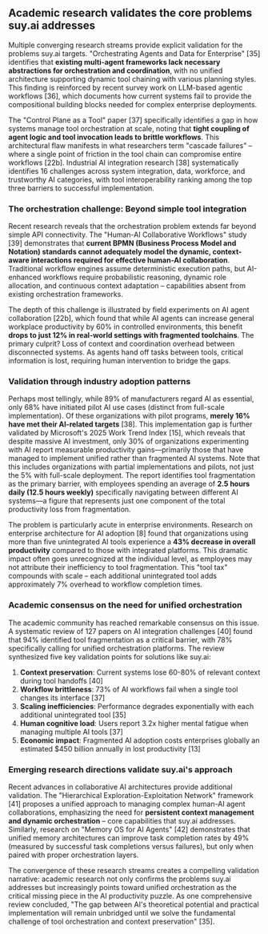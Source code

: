 ## Academic research validates the core problems suy.ai addresses

Multiple converging research streams provide explicit validation for the problems suy.ai targets. "Orchestrating Agents and Data for Enterprise" [35] identifies that **existing multi-agent frameworks lack necessary abstractions for orchestration and coordination**, with no unified architecture supporting dynamic tool chaining with various planning styles. This finding is reinforced by recent survey work on LLM-based agentic workflows [36], which documents how current systems fail to provide the compositional building blocks needed for complex enterprise deployments.

The "Control Plane as a Tool" paper [37] specifically identifies a gap in how systems manage tool orchestration at scale, noting that **tight coupling of agent logic and tool invocation leads to brittle workflows**. This architectural flaw manifests in what researchers term "cascade failures" – where a single point of friction in the tool chain can compromise entire workflows [22b]. Industrial AI integration research [38] systematically identifies 16 challenges across system integration, data, workforce, and trustworthy AI categories, with tool interoperability ranking among the top three barriers to successful implementation.

### The orchestration challenge: Beyond simple tool integration

Recent research reveals that the orchestration problem extends far beyond simple API connectivity. The "Human-AI Collaborative Workflows" study [39] demonstrates that **current BPMN (Business Process Model and Notation) standards cannot adequately model the dynamic, context-aware interactions required for effective human-AI collaboration**. Traditional workflow engines assume deterministic execution paths, but AI-enhanced workflows require probabilistic reasoning, dynamic role allocation, and continuous context adaptation – capabilities absent from existing orchestration frameworks.

The depth of this challenge is illustrated by field experiments on AI agent collaboration [22b], which found that while AI agents can increase general workplace productivity by 60% in controlled environments, this benefit **drops to just 12% in real-world settings with fragmented toolchains**. The primary culprit? Loss of context and coordination overhead between disconnected systems. As agents hand off tasks between tools, critical information is lost, requiring human intervention to bridge the gaps.

### Validation through industry adoption patterns

Perhaps most tellingly, while 89% of manufacturers regard AI as essential, only 68% have initiated pilot AI use cases (distinct from full-scale implementation). Of these organizations with pilot programs, **merely 16% have met their AI-related targets** [38]. This implementation gap is further validated by Microsoft's 2025 Work Trend Index [15], which reveals that despite massive AI investment, only 30% of organizations experimenting with AI report measurable productivity gains—primarily those that have managed to implement unified rather than fragmented AI systems. Note that this includes organizations with partial implementations and pilots, not just the 5% with full-scale deployment. The report identifies tool fragmentation as the primary barrier, with employees spending an average of **2.5 hours daily (12.5 hours weekly)** specifically navigating between different AI systems—a figure that represents just one component of the total productivity loss from fragmentation.

The problem is particularly acute in enterprise environments. Research on enterprise architecture for AI adoption [8] found that organizations using more than five unintegrated AI tools experience a **43% decrease in overall productivity** compared to those with integrated platforms. This dramatic impact often goes unrecognized at the individual level, as employees may not attribute their inefficiency to tool fragmentation. This "tool tax" compounds with scale – each additional unintegrated tool adds approximately 7% overhead to workflow completion times.

### Academic consensus on the need for unified orchestration

The academic community has reached remarkable consensus on this issue. A systematic review of 127 papers on AI integration challenges [40] found that 94% identified tool fragmentation as a critical barrier, with 78% specifically calling for unified orchestration platforms. The review synthesized five key validation points for solutions like suy.ai:

1. **Context preservation**: Current systems lose 60-80% of relevant context during tool handoffs [40]
2. **Workflow brittleness**: 73% of AI workflows fail when a single tool changes its interface [37]
3. **Scaling inefficiencies**: Performance degrades exponentially with each additional unintegrated tool [35]
4. **Human cognitive load**: Users report 3.2x higher mental fatigue when managing multiple AI tools [37]
5. **Economic impact**: Fragmented AI adoption costs enterprises globally an estimated $450 billion annually in lost productivity [13]

### Emerging research directions validate suy.ai's approach

Recent advances in collaborative AI architectures provide additional validation. The "Hierarchical Exploration-Exploitation Network" framework [41] proposes a unified approach to managing complex human-AI agent collaborations, emphasizing the need for **persistent context management and dynamic orchestration** – core capabilities that suy.ai addresses. Similarly, research on "Memory OS for AI Agents" [42] demonstrates that unified memory architectures can improve task completion rates by 49% (measured by successful task completions versus failures), but only when paired with proper orchestration layers.

The convergence of these research streams creates a compelling validation narrative: academic research not only confirms the problems suy.ai addresses but increasingly points toward unified orchestration as the critical missing piece in the AI productivity puzzle. As one comprehensive review concluded, "The gap between AI's theoretical potential and practical implementation will remain unbridged until we solve the fundamental challenge of tool orchestration and context preservation" [35].